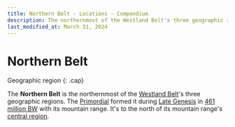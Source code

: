 ```yaml
---
title: Northern Belt - Locations - Compendium
description: The northernmost of the Westland Belt's three geographic regions
last_modified_at: March 31, 2024
---
```


# Northern Belt
Geographic region
{: .cap}

The **Northern Belt** is the northernmost of the [Westland Belt](/compendium/locations/westland-belt/)'s three geographic regions. The [Primordial](/compendium/creatures/primordial/) formed it during [Late Genesis](/compendium/events/genesis/#late-genesis) in [461 million BW](/compendium/events/genesis/#461-million-bw) with its mountain range. It's to the north of its mountain range's [central region](/compendium/locations/central-belt/).